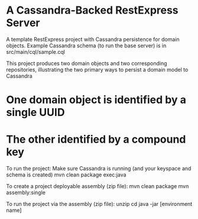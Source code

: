 A Cassandra-Backed RestExpress Server
=====================================
A template RestExpress project with Cassandra persistence for domain objects.
Example Cassandra schema (to run the base server) is in src/main/cql/sample.cql

This project produces two domain objects and two corresponding repositories, illustrating
the two primary ways to persist a domain model to Cassandra

# One domain object is identified by a single UUID
# The other identified by a compound key

To run the project:
	Make sure Cassandra is running (and your keyspace and schema is created)
	mvn clean package exec:java

To create a project deployable assembly (zip file):
	mvn clean package
	mvn assembly:single

To run the project via the assembly (zip file):
	unzip <assembly file created in above step>
	cd <artifact directory>
	java -jar <artifact jar file> [environment name]
